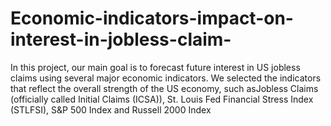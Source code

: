 # Economic-indicators-impact-on-interest-in-jobless-claim-
In this project, our main goal is to forecast future interest in US jobless claims using several major economic indicators. We selected the indicators that reflect the overall strength of the US economy, such as ​Jobless Claims (officially called Initial Claims (ICSA)), St. Louis Fed Financial Stress Index (STLFSI), S&amp;P 500 Index and Russell 2000 Index

